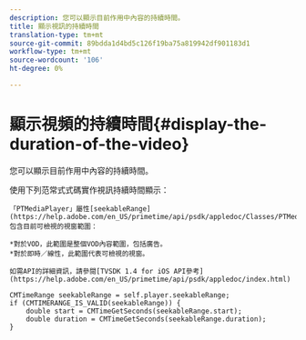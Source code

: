 ```yaml
---
description: 您可以顯示目前作用中內容的持續時間。
title: 顯示視訊的持續時間
translation-type: tm+mt
source-git-commit: 89bdda1d4bd5c126f19ba75a819942df901183d1
workflow-type: tm+mt
source-wordcount: '106'
ht-degree: 0%

---
```



# 顯示視頻的持續時間{#display-the-duration-of-the-video}

您可以顯示目前作用中內容的持續時間。

使用下列范常式式碼實作視訊持續時間顯示：

    「PTMediaPlayer」屬性[seekableRange](https://help.adobe.com/en_US/primetime/api/psdk/appledoc/Classes/PTMediaPlayer.html#//api/name/seekableRange)包含目前可檢視的視窗範圍：
    
    *對於VOD，此範圍是整個VOD內容範圍，包括廣告。
    *對於即時／線性，此範圍代表可檢視的視窗。
    
    如需API的詳細資訊，請參閱[TVSDK 1.4 for iOS API參考](https://help.adobe.com/en_US/primetime/api/psdk/appledoc/index.html)

<!--<a id="example_A153BE3AC03F43C6BF3A156316A08CD3"></a>-->

```
CMTimeRange seekableRange = self.player.seekableRange;  
if (CMTIMERANGE_IS_VALID(seekableRange)) { 
    double start = CMTimeGetSeconds(seekableRange.start);  
    double duration = CMTimeGetSeconds(seekableRange.duration); 
}
```
